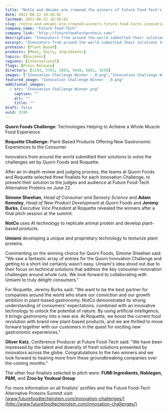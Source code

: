 ```yaml
---
title: "NotCo and Umiami are crowned the winners of Future Food-Tech's Innovation Challenges with Quorn Foods and Roquette"
date: 2021-06-22 18:56:02
lastmod: 2021-06-22 18:56:02
slug: /notco-and-umiami-are-crowned-winners-future-food-techs-innovation-challenges-quorn-foods
company_name: "Future Food-Tech"
company_link: "http://futurefoodtechprotein.com/"
description: "Innovators from around the world submitted their solutions to solve the challenges set by Quorn Foods and Roquette."
excerpt: "Innovators from around the world submitted their solutions to solve the challenges set by Quorn Foods and Roquette."
proteins: [Plant-Based]
products: [Meat, Dairy, Ingredients]
topics: [Business]
regions: [International]
flags: [Press Release]
directory: [1143, 5703, 5893, 5948, 6861, 9258]
images: ["Innovation Challenge Winner -_0.png","Innovation Challenge Winner.png"]
featured_image: "Innovation Challenge Winner -_0.png"
additional_images:
  - src: "Innovation Challenge Winner.png"
    caption: ""
    alt: ""
    title: ""
draft: false
uuid: 9196
---
```

**Quorn Foods Challenge**: Technologies Helping to Achieve a Whole
Muscle Food Experience

**Roquette Challenge:** Plant-Based Products Offering New Gastronomic
Experiences to the Consumer

Innovators from around the world submitted their solutions to solve the
challenges set by Quorn Foods and Roquette.

After an in-depth review and judging process, the teams at Quorn Foods
and Roquette selected three finalists for each Innovation Challenge, to
present their solution to the judges and audience at Future Food-Tech
Alternative Proteins on June 22.

**Simone Sheehan**, *Head of Consumer and Sensory Science* and **Adam
Kemsley**, *Head of New Product Development* at Quorn Foods and **Jeremy
Burks**, *Executive Vice President* at Roquette revealed the winners
after a final pitch session at the summit.

**NotCo** uses AI technology to replicate animal protein and develop
plant-based products.

**Umiami** developing a unique and proprietary technology to texturize
plant proteins. 

Commenting on the winning choice for Quorn Foods, Simone Sheehan said:
"We saw a fantastic array of entries for the Quorn Innovation Challenge
and getting to a short-list certainly wasn't easy. Umiami's idea stood
out due to their focus on technical solutions that address the key
consumer-innovation challenges around whole cuts. We look forward to
collaborating with Umiami to truly delight consumers."

For Roquette, Jeremy Burks said: "We want to be the best partner for
companies around the world who share our conviction and our growth
ambition in plant-based gastronomy. NotCo demonstrated its strong
understanding of consumers' expectations, combined with an innovative
technology to unlock the potential of nature. By using artificial
intelligence, it brings gastronomy into a new era. At Roquette, we boost
the current food revolution with brand new plant-based products, and we
are thrilled to move forward together with our customers in the quest
for exciting new gastronomic experiences."

**Oliver Katz**, Conference Producer at Future Food-Tech said: "We have
been impressed by the talent and diversity of fresh solutions presented
by innovators across the globe. Congratulations to the two winners and
we look forward to hearing more from these groundbreaking companies over
the coming months."

The other four finalists selected to pitch were: **FUMI Ingredients,
Noblegen, P&M,** and **Zrou by Youkuai Group**

For more information on all finalists' profiles and the Future Food-Tech
Alternative Proteins Summit visit:
[www.futurefoodtechprotein.com/innovation-challenges/](http://www.futurefoodtechprotein.com/innovation-challenges/)
